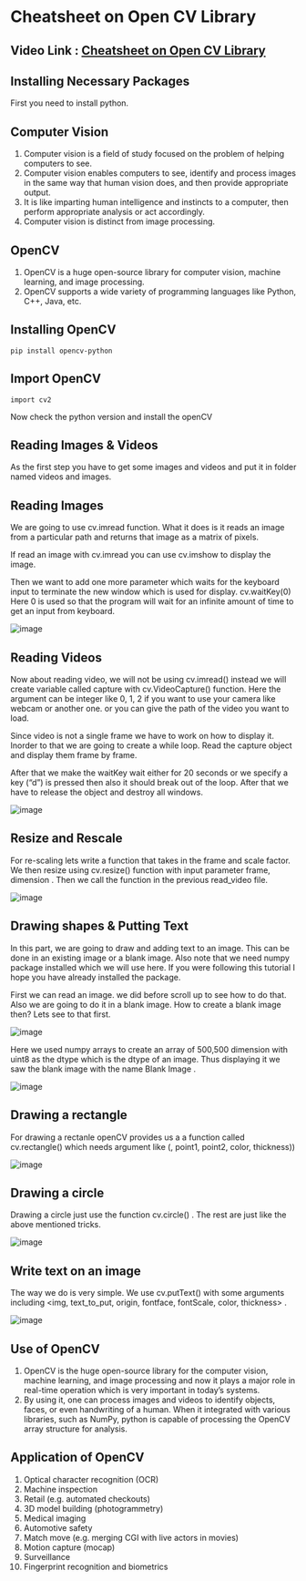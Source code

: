 # Cheatsheet on Open CV Library

## Video Link : [Cheatsheet on Open CV Library](https://drive.google.com/file/d/1ubo5_F38dgXGhX3M6x8mLMK_olkeqgxk/view?usp=sharing)

## Installing Necessary Packages
First you need to install python.

## Computer Vision
1. Computer vision is a field of study focused on the problem of helping computers to see.
2. Computer vision enables computers to see, identify and process images in the same way that human vision does, and then provide appropriate output. 
3. It is like imparting human intelligence and instincts to a computer, then perform appropriate analysis or act accordingly.
4. Computer vision is distinct from image processing.

## OpenCV
1. OpenCV is a huge open-source library for computer vision, machine learning, and image processing.
2. OpenCV supports a wide variety of programming languages like Python, C++, Java, etc.


## Installing OpenCV
    pip install opencv-python

## Import OpenCV
    import cv2

Now check the python version and install the openCV

## Reading Images & Videos
As the first step you have to get some images and videos and put it in folder named videos and images.

## Reading Images
We are going to use cv.imread function. What it does is it reads an image from a particular path and returns that image as a matrix of pixels.

If read an image with cv.imread you can use cv.imshow to display the image.

Then we want to add one more parameter which waits for the keyboard input to terminate the new window which is used for display. cv.waitKey(0) Here 0 is used so that the program will wait for an infinite amount of time to get an input from keyboard.


![image](https://user-images.githubusercontent.com/63282184/144033087-7230d4ad-bdfd-485f-a313-03ef03022efa.png)


## Reading Videos
Now about reading video, we will not be using cv.imread() instead we will create variable called capture with cv.VideoCapture(<argument>) function. Here the argument can be integer like 0, 1, 2 if you want to use your camera like webcam or another one. or you can give the path of the video you want to load.

  Since video is not a single frame we have to work on how to display it. Inorder to that we are going to create a while loop. Read the capture object and display them frame by frame.

  After that we make the waitKey wait either for 20 seconds or we specify a key (“d”) is pressed then also it should break out of the loop. After that we have to release the object and destroy all windows.
  
![image](https://user-images.githubusercontent.com/63282184/144033180-292b7708-691c-4f66-aae3-3c0d5e128307.png)


  
## Resize and Rescale
For re-scaling lets write a function that takes in the frame and scale factor. We then resize using cv.resize() function with input parameter frame, dimension .
Then we call the function in the previous read_video file.
  
  ![image](https://user-images.githubusercontent.com/63282184/144033311-ed6dd2d4-cffb-4f0a-8ccb-f08c7aba6433.png)

  
  
## Drawing shapes & Putting Text
In this part, we are going to draw and adding text to an image. This can be done in an existing image or a blank image. Also note that we need numpy package installed which we will use here. If you were following this tutorial I hope you have already installed the package.

  First we can read an image. we did before scroll up to see how to do that. Also we are going to do it in a blank image. How to create a blank image then? Lets see to that first.
  
  ![image](https://user-images.githubusercontent.com/63282184/144033438-2db0c208-c531-4a2f-bae8-59417538d557.png)
  
  
  Here we used numpy arrays to create an array of 500,500 dimension with uint8 as the dtype which is the dtype of an image. Thus displaying it we saw the blank image with the name Blank Image .
  
  
  ![image](https://user-images.githubusercontent.com/63282184/144033498-5a12e14a-c9cf-4eef-87f1-703dc953a2dc.png)

  
  ## Drawing a rectangle
For drawing a rectanle openCV provides us a a function called cv.rectangle() which needs argument like (<image>, point1, point2, color, thickness))

  ![image](https://user-images.githubusercontent.com/63282184/144033583-cf75881c-aa7c-40f7-9eeb-db7f8f74fb10.png)

  
  ## Drawing a circle
Drawing a circle just use the function cv.circle() . The rest are just like the above mentioned tricks.
  
  ![image](https://user-images.githubusercontent.com/63282184/144033656-477204a1-c75c-4fb2-8ddf-371ce47a06cc.png)
  
  
  ## Write text on an image
The way we do is very simple. We use cv.putText() with some arguments including <img, text_to_put, origin, fontface, fontScale, color, thickness> .
  
  ![image](https://user-images.githubusercontent.com/63282184/144033707-63d9e23e-c9ac-4888-b4d7-aa313070fb5c.png)






## Use of OpenCV
1. OpenCV is the huge open-source library for the computer vision, machine learning, and image processing and now it plays a major role in real-time operation which is very important in today’s systems.
2. By using it, one can process images and videos to identify objects, faces, or even handwriting of a human. When it integrated with various libraries, such as NumPy, python is capable of processing the OpenCV array structure for analysis.

## Application of OpenCV

1. Optical character recognition (OCR)
2. Machine inspection
3. Retail (e.g. automated checkouts)
4. 3D model building (photogrammetry)
5. Medical imaging
6. Automotive safety
7. Match move (e.g. merging CGI with live actors in movies)
8. Motion capture (mocap)
9. Surveillance
10. Fingerprint recognition and biometrics






